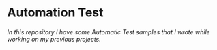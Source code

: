 # Automation Test 

###### In this repository I have some Automatic Test samples that I wrote while working on my previous projects.
